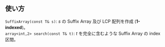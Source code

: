 ## 使い方

`SuffixArray(const T& s)`: $s$ の Suffix Array 及び LCP 配列を作成 (**1-indexed**)。  
`array<int,2> search(const T& t)`: $t$ を完全に含むような Suffix Array の index 区間。